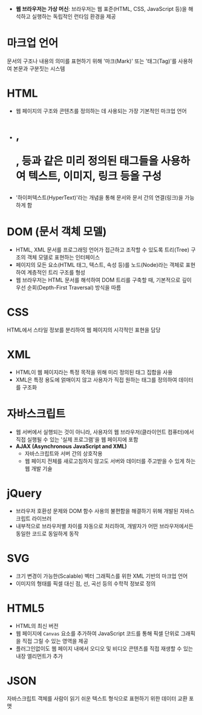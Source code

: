 - **웹 브라우저는 가상 머신**: 브라우저는 웹 표준(HTML, CSS, JavaScript 등)을 해석하고 실행하는 독립적인 런타임 환경을 제공

# 마크업 언어

문서의 구조나 내용의 의미를 표현하기 위해 '마크(Mark)' 또는 '태그(Tag)'를 사용하여 본문과 구분짓는 시스템

# HTML

- 웹 페이지의 구조와 콘텐츠를 정의하는 데 사용되는 가장 기본적인 마크업 언어
- <h1>, <p>, <a> 등과 같은 미리 정의된 태그들을 사용하여 텍스트, 이미지, 링크 등을 구성
- '하이퍼텍스트(HyperText)'라는 개념을 통해 문서와 문서 간의 연결(링크)을 가능하게 함

# DOM (문서 객체 모델)

- HTML, XML 문서를 프로그래밍 언어가 접근하고 조작할 수 있도록 트리(Tree) 구조의 객체 모델로 표현하는 인터페이스
- 페이지의 모든 요소(HTML 태그, 텍스트, 속성 등)를 노드(Node)라는 객체로 표현하여 계층적인 트리 구조를 형성
- 웹 브라우저는 HTML 문서를 해석하여 DOM 트리를 구축할 때, 기본적으로 깊이 우선 순회(Depth-First Traversal) 방식을 따름

# CSS

HTML에서 스타일 정보를 분리하여 웹 페이지의 시각적인 표현을 담당

# XML

- HTML이 웹 페이지라는 특정 목적을 위해 미리 정의된 태그 집합을 사용
- XML은 특정 용도에 얽매이지 않고 사용자가 직접 원하는 태그를 정의하여 데이터를 구조화

# 자바스크립트

- 웹 서버에서 실행되는 것이 아니라, 사용자의 웹 브라우저(클라이언트 컴퓨터)에서 직접 실행될 수 있는 '실제 프로그램'을 웹 페이지에 포함
- **AJAX (Asynchronous JavaScript and XML)**
    - 자바스크립트와 서버 간의 상호작용
    - 웹 페이지 전체를 새로고침하지 않고도 서버와 데이터를 주고받을 수 있게 하는 웹 개발 기술

# jQuery

- 브라우저 호환성 문제와 DOM 함수 사용의 불편함을 해결하기 위해 개발된 자바스크립트 라이브러
- 내부적으로 브라우저별 차이를 자동으로 처리하여, 개발자가 어떤 브라우저에서든 동일한 코드로 동일하게 동작

# SVG

- 크기 변경이 가능한(Scalable) 벡터 그래픽스를 위한 XML 기반의 마크업 언어
- 이미지의 형태를 픽셀 대신 점, 선, 곡선 등의 수학적 정보로 정의

# HTML5

- HTML의 최신 버전
- 웹 페이지에 `Canvas` 요소를 추가하여 JavaScript 코드를 통해 픽셀 단위로 그래픽을 직접 그릴 수 있는 영역을 제공
- 플러그인없이도 웹 페이지 내에서 오디오 및 비디오 콘텐츠를 직접 재생할 수 있는 내장 엘리먼트가 추가

# JSON

자바스크립트 객체를 사람이 읽기 쉬운 텍스트 형식으로 표현하기 위한 데이터 교환 포맷
